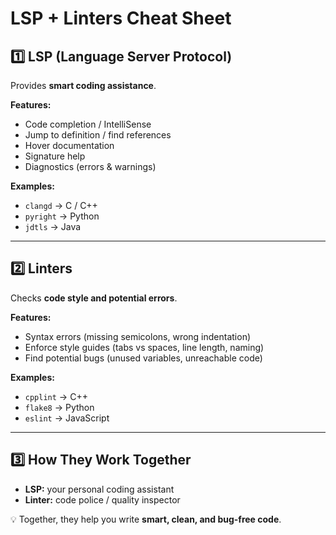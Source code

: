 # LSP + Linters Cheat Sheet

## 1️⃣ LSP (Language Server Protocol)
Provides **smart coding assistance**.

**Features:**
- Code completion / IntelliSense
- Jump to definition / find references
- Hover documentation
- Signature help
- Diagnostics (errors & warnings)

**Examples:**
- `clangd` → C / C++
- `pyright` → Python
- `jdtls` → Java

---

## 2️⃣ Linters
Checks **code style and potential errors**.

**Features:**
- Syntax errors (missing semicolons, wrong indentation)
- Enforce style guides (tabs vs spaces, line length, naming)
- Find potential bugs (unused variables, unreachable code)

**Examples:**
- `cpplint` → C++
- `flake8` → Python
- `eslint` → JavaScript

---

## 3️⃣ How They Work Together
- **LSP:** your personal coding assistant  
- **Linter:** code police / quality inspector  

💡 Together, they help you write **smart, clean, and bug-free code**.

